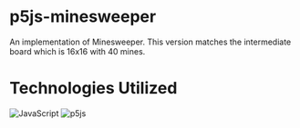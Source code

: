 # p5js-minesweeper

An implementation of Minesweeper. This version matches the intermediate board which is 16x16 with 40 mines.

# Technologies Utilized

![JavaScript](https://img.shields.io/badge/javascript-%23323330.svg?style=for-the-badge&logo=javascript&logoColor=%23F7DF1E)
![p5js](https://img.shields.io/badge/p5.js-ED225D?style=for-the-badge&logo=p5.js&logoColor=FFFFFF)
